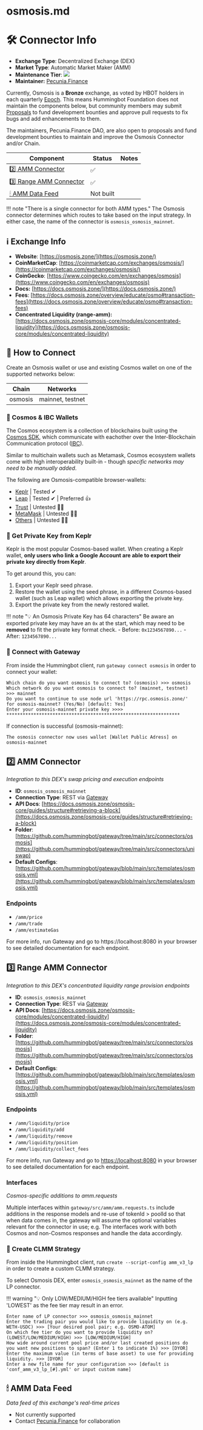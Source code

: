 # osmosis.md

# 🛠 Connector Info

- **Exchange Type**: Decentralized Exchange (DEX)
- **Market Type**: Automatic Market Maker (AMM)
- **Maintenance Tier**: ![](https://img.shields.io/static/v1?label=Osmosis&message=BRONZE&color=green)
- **Maintainer:** [Pecunia.Finance](http://Pecunia.Finance)

Currently, Osmosis is a **Bronze** exchange, as voted by HBOT holders in each quarterly [Epoch](notion://www.notion.so/governance/epochs). This means Hummingbot Foundation does not maintain the components below, but community members may submit [Proposals](/governance/proposals) to fund development bounties and approve pull requests to fix bugs and add enhancements to them.

The maintainers, Pecunia.Finance DAO, are also open to proposals and fund development bounties to maintain and improve the Osmosis Connector and/or Chain.

| Component                                        | Status    | Notes |
| ------------------------------------------------ | --------- | ----- |
| [2️⃣ AMM Connector](#2-amm-connector)             | ✅        |
| [3️⃣ Range AMM Connector](#3-range-amm-connector) | ✅        |
| [🕯 AMM Data Feed](#amm-data-feed)                | Not built |

!!! note "There is a single connector for both AMM types."
The Osmosis connector determines which routes to take based on the input strategy. In either case, the name of the connector is `osmosis_osmosis_mainnet`.

## ℹ️ Exchange Info

- **Website**: [https://osmosis.zone/](https://osmosis.zone/)
- **CoinMarketCap**: [https://coinmarketcap.com/exchanges/osmosis/](https://coinmarketcap.com/exchanges/osmosis/)
- **CoinGecko**: [https://www.coingecko.com/en/exchanges/osmosis](https://www.coingecko.com/en/exchanges/osmosis)
- **Docs:** [https://docs.osmosis.zone/](https://docs.osmosis.zone/)
- **Fees**: [https://docs.osmosis.zone/overview/educate/osmo#transaction-fees](https://docs.osmosis.zone/overview/educate/osmo#transaction-fees)
- **Concentrated Liquidity (range-amm):** [https://docs.osmosis.zone/osmosis-core/modules/concentrated-liquidity](https://docs.osmosis.zone/osmosis-core/modules/concentrated-liquidity)

## 🔑 How to Connect

Create an Osmosis wallet or use and existing Cosmos wallet on one of the supported networks below:

| Chain   | Networks         |
| ------- | ---------------- |
| osmosis | mainnet, testnet |

### 🌌 Cosmos & IBC Wallets

The Cosmos ecosystem is a collection of blockchains built using the [Cosmos SDK](https://v1.cosmos.network/sdk), which communicate with eachother over the Inter-Blockchain Communication protocol ([IBC](https://cosmos.network/ibc/)).

Similar to multichain wallets such as Metamask, Cosmos ecosystem wallets come with high interoperability built-in - though _specific networks may need to be manually added_.

The following are Osmosis-compatible browser-wallets:

- [Keplr](https://www.keplr.app/) | Tested ✔
- [Leap](https://www.leapwallet.io/) | Tested ✔ | Preferred 👍
- [Trust](https://trustwallet.com/) | Untested 🤷‍♂️
- [MetaMask](https://metamask.io/) | Untested 🤷‍♂️
- [Others](https://www.coincarp.com/currencies/osmosis/wallets/) | Untested 🤷‍♂️

### 🔐 Get Private Key from Keplr

Keplr is the most popular Cosmos-based wallet. When creating a Keplr wallet, **only users who link a Google Account are able to export their private key directly from Keplr**.

To get around this, you can:

1. Export your Keplr seed phrase.
2. Restore the wallet using the seed phrase, in a different Cosmos-based wallet (such as Leap wallet) which allows exporting the private key.
3. Export the private key from the newly restored wallet.

!!! note "💡 An Osmosis Private Key has 64 characters"
Be aware an exported private key may have an `0x` at the start, which may need to be **removed** to fit the private key format check. - Before: `0x1234567890...` - After: `1234567890...`

### 🔌 Connect with Gateway

From inside the Hummingbot client, run `gateway connect osmosis` in order to connect your wallet:

```
Which chain do you want osmosis to connect to? (osmosis) >>> osmosis
Which network do you want osmosis to connect to? (mainnet, testnet) >>> mainnet
Do you want to continue to use node url 'https://rpc.osmosis.zone/' for osmosis-mainnet? (Yes/No) [default: Yes]
Enter your osmosis-mainnet private key >>>> ****************************************************************

```

If connection is successful (osmosis-mainnet):

```
The osmosis connector now uses wallet [Wallet Public Adress] on osmosis-mainnet

```

## 2️⃣ AMM Connector

_Integration to this DEX's swap pricing and execution endpoints_

- **ID**: `osmosis_osmosis_mainnet`
- **Connection Type**: REST via [Gateway](notion://www.notion.so/gateway)
- **API Docs**: [https://docs.osmosis.zone/osmosis-core/guides/structure#retrieving-a-block](https://docs.osmosis.zone/osmosis-core/guides/structure#retrieving-a-block)
- **Folder**: [https://github.com/hummingbot/gateway/tree/main/src/connectors/osmosis](https://github.com/hummingbot/gateway/tree/main/src/connectors/uniswap)
- **Default Configs**: [https://github.com/hummingbot/gateway/blob/main/src/templates/osmosis.yml](https://github.com/hummingbot/gateway/blob/main/src/templates/osmosis.yml)

### Endpoints

- `/amm/price`
- `/amm/trade`
- `/amm/estimateGas`

For more info, run Gateway and go to https://localhost:8080 in your browser to see detailed documentation for each endpoint.

## 3️⃣ Range AMM Connector

_Integration to this DEX's concentrated liquidity range provision endpoints_

- **ID**: `osmosis_osmosis_mainnet`
- **Connection Type**: REST via [Gateway](notion://www.notion.so/gateway)
- **API Docs**: [https://docs.osmosis.zone/osmosis-core/modules/concentrated-liquidity](https://docs.osmosis.zone/osmosis-core/modules/concentrated-liquidity)
- **Folder**: [https://github.com/hummingbot/gateway/tree/main/src/connectors/osmosis](https://github.com/hummingbot/gateway/tree/main/src/connectors/osmosis)
- **Default Configs**: [https://github.com/hummingbot/gateway/blob/main/src/templates/osmosis.yml](https://github.com/hummingbot/gateway/blob/main/src/templates/osmosis.yml)

### Endpoints

- `/amm/liquidity/price`
- `/amm/liquidity/add`
- `/amm/liquidity/remove`
- `/amm/liquidity/position`
- `/amm/liquidity/collect_fees`

For more info, run Gateway and go to [https://localhost:8080](https://localhost:8080/) in your browser to see detailed documentation for each endpoint.

### Interfaces

_Cosmos-specific additions to amm.requests_

Multiple interfaces within `gateway/src/amm/amm.requests.ts` include additions in the response models and re-use of tokenId > poolId so that when data comes in, the gateway will assume the optional variables relevant for the connector in use; e.g. The interfaces work with both Cosmos and non-Cosmos responses and handle the data accordingly.

### 🧪 Create CLMM Strategy

From inside the Hummingbot client, run `create --script-config amm_v3_lp` in order to create a custom CLMM strategy.

To select Osmosis DEX, enter `osmosis_osmosis_mainnet` as the name of the LP connector.

!!! warning "💡 Only LOW/MEDIUM/HIGH fee tiers available"
Inputting 'LOWEST' as the fee tier may result in an error.

```
Enter name of LP connector >>> osmosis_osmosis_mainnet
Enter the trading pair you would like to provide liquidity on (e.g. WETH-USDC) >>> [Your desired pool pair; e.g. OSMO-ATOM]
On which fee tier do you want to provide liquidity on? (LOWEST/LOW/MEDIUM/HIGH) >>> [LOW/MEDIUM/HIGH]
How wide around current pool price and/or last created positions do you want new positions to span? (Enter 1 to indicate 1%) >>> [DYOR]
Enter the maximum value (in terms of base asset) to use for providing liquidity. >>> [DYOR]
Enter a new file name for your configuration >>> [default is 'conf_amm_v3_lp_[#].yml' or input custom name]

```

## 🕯 AMM Data Feed

_Data feed of this exchange's real-time prices_

- Not currently supported
- Contact [Pecunia.Finance](http://Pecunia.Finance) for collaboration
